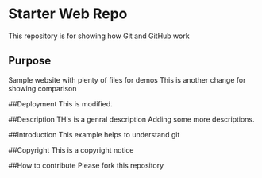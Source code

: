 # Starter Web Repo

This repository is for showing how Git and GitHub work

## Purpose

Sample website with plenty of files for demos
This is another change for showing comparison

##Deployment
This is modified.

##Description
THis is a genral description
Adding some more descriptions.

##Introduction
This example helps to understand git

##Copyright
This is a copyright notice

##How to contribute
Please fork this repository